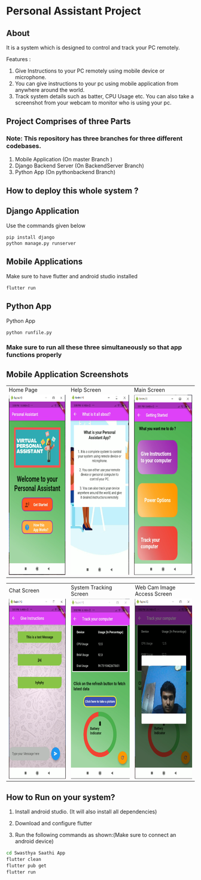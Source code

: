 # Personal Assistant Project


## About 

It is a system which is designed to control and track your PC remotely. 

Features : 
1. Give Instructions to your PC remotely using mobile device or microphone.
2.  You can give instructions to your pc using mobile application from anywhere around the world.
3. Track system details such as batter, CPU Usage etc. You can also take a screenshot from your webcam to monitor who is using your pc.


## Project Comprises of three Parts
### Note: This repository has three branches for three different codebases.
1. Mobile Application (On master Branch )
2. Django Backend Server (On BackendServer Branch)
3. Python App (On pythonbackend Branch)




## How to deploy this whole system ?

## Django Application
Use the commands given below

~~~
pip install django
python manage.py runserver
~~~


## Mobile Applications
Make sure to have flutter and android studio installed
~~~
flutter run
~~~

## Python App
Python App
~~~
python runfile.py
~~~


### Make sure to run all these three simultaneously so that app functions properly 

## Mobile Application Screenshots



<table>
  <tr>
    <td>Home Page</td>
     <td>Help Screen</td>
     <td>Main Screen</td>
  </tr>
  <tr>
    <td><img src="Images/1.PNG" width=270 height=480></td>
    <td><img src="Images/2.PNG" width=270 height=480></td>
    <td><img src="Images/3.PNG" width=270 height=480></td>
  </tr>
 </table>


<table>
  <tr>
    <td>Chat Screen</td>
     <td>System Tracking Screen</td>
     <td>Web Cam Image Access Screen</td>
  </tr>
  <tr>
    <td><img src="Images/4.PNG" width=270 height=480></td>
    <td><img src="Images/5.PNG" width=270 height=480></td>
    <td><img src="Images/6.PNG" width=270 height=480></td>
  </tr>
 </table>



 

## How to Run on your system?

1. Install android studio. (It will also install all dependencies)

2. Download and configure flutter

3. Run the following commands as shown:(Make sure to connect an android device)

~~~bash
cd Swasthya Saathi App
flutter clean
flutter pub get
flutter run
~~~
